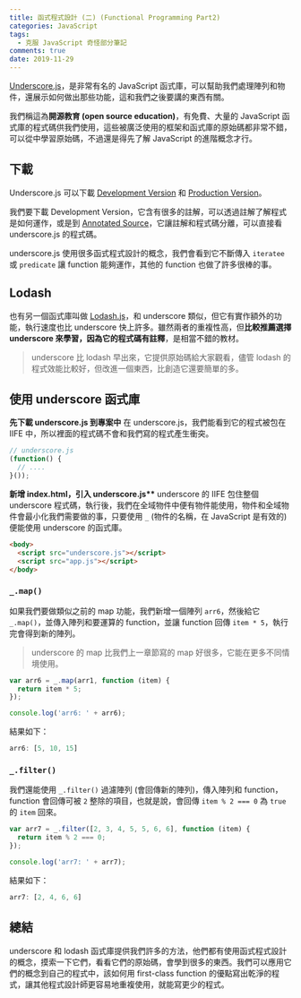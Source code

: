 ```yaml
---
title: 函式程式設計 (二) (Functional Programming Part2)
categories: JavaScript
tags:
  - 克服 JavaScript 奇怪部分筆記
comments: true
date: 2019-11-29
---
```


[Underscore.js](https://underscorejs.org/)，是非常有名的 JavaScript 函式庫，可以幫助我們處理陣列和物件，還展示如何做出那些功能，這和我們之後要講的東西有關。

我們稱這為**開源教育 (open source education)**，有免費、大量的 JavaScript 函式庫的程式碼供我們使用，這些被廣泛使用的框架和函式庫的原始碼都非常不錯，可以從中學習原始碼，不過還是得先了解 JavaScript 的進階概念才行。

## 下載

Underscore.js 可以下載 [Development Version](https://underscorejs.org/underscore.js) 和 [Production Version](https://underscorejs.org/underscore-min.js)。

我們要下載 Development Version，它含有很多的註解，可以透過註解了解程式是如何運作，或是到 [Annotated Source](https://underscorejs.org/docs/underscore.html)，它讓註解和程式碼分離，可以直接看 underscore.js 的程式碼。

underscore.js 使用很多函式程式設計的概念，我們會看到它不斷傳入 `iteratee` 或 `predicate` 讓 function 能夠運作，其他的 function 也做了許多很棒的事。

## Lodash

也有另一個函式庫叫做 [Lodash.js](https://lodash.com/)，和 underscore 類似，但它有實作額外的功能，執行速度也比 underscore 快上許多。雖然兩者的重複性高，但**比較推薦選擇 underscore 來學習，因為它的程式碼有註釋**，是相當不錯的教材。

> underscore 比 lodash 早出來，它提供原始碼給大家觀看，儘管 lodash 的程式效能比較好，但改進一個東西，比創造它還要簡單的多。

## 使用 underscore 函式庫

**先下載 underscore.js 到專案中**
在 underscore.js，我們能看到它的程式被包在 IIFE 中，所以裡面的程式碼不會和我們寫的程式產生衝突。

```JavaScript
// underscore.js
(function() {
  // ....
}());
```

**新增 index.html，引入 underscore.js\*\***
underscore 的 IIFE 包住整個 underscore 程式碼，執行後，我們在全域物件中便有物件能使用，物件和全域物件會最小化我們需要做的事，只要使用 `_` (物件的名稱，在 JavaScript 是有效的) 便能使用 underscore 的函式庫。

```HTML
<body>
  <script src="underscore.js"></script>
  <script src="app.js"></script>
</body>
```

### `_.map()`

如果我們要做類似之前的 map 功能，我們新增一個陣列 `arr6`，然後給它 `_.map()`，並傳入陣列和要運算的 function，並讓 function 回傳 `item * 5`，執行完會得到新的陣列。

> underscore 的 map 比我們上一章節寫的 map 好很多，它能在更多不同情境使用。

```JavaScript
var arr6 = _.map(arr1, function (item) {
  return item * 5;
});

console.log('arr6: ' + arr6);
```

結果如下：

```JavaScript
arr6: [5, 10, 15]
```

### `_.filter()`

我們還能使用 `_.filter()` 過濾陣列 (會回傳新的陣列)，傳入陣列和 function，function 會回傳可被 `2` 整除的項目，也就是說，會回傳 `item % 2 === 0` 為 `true` 的 `item` 回來。

```JavaScript
var arr7 = _.filter([2, 3, 4, 5, 5, 6, 6], function (item) {
  return item % 2 === 0;
});

console.log('arr7: ' + arr7);
```

結果如下：

```JavaScript
arr7: [2, 4, 6, 6]
```

## 總結

underscore 和 lodash 函式庫提供我們許多的方法，他們都有使用函式程式設計的概念，摸索一下它們，看看它們的原始碼，會學到很多的東西。我們可以應用它們的概念到自己的程式中，該如何用 first-class function 的優點寫出乾淨的程式，讓其他程式設計師更容易地重複使用，就能寫更少的程式。
